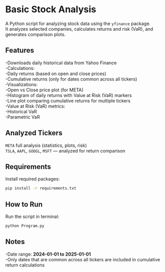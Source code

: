 # Basic Stock Analysis

A Python script for analyzing stock data using the `yfinance` package.  
It analyzes selected companies, calculates returns and risk (VaR), and generates comparison plots.

## Features

-Downloads daily historical data from Yahoo Finance  
-Calculations:  
    -Daily returns (based on open and close prices)  
    -Cumulative returns (only for dates common across all tickers)  
-Visualizations:  
    -Open vs Close price plot (for META)  
    -Histogram of daily returns with Value at Risk (VaR) markers  
    -Line plot comparing cumulative returns for multiple tickers  
-Value at Risk (VaR) metrics:  
    -Historical VaR  
    -Parametric VaR

## Analyzed Tickers

`META`  full analysis (statistics, plots, risk)  
`TSLA`, `AAPL`, `GOOGL`, `MSFT` — analyzed for return comparison

## Requirements

Install required packages:

```bash
pip install -r requirements.txt
```

## How to Run

Run the script in terminal:

```bash
python Program.py
```

## Notes

-Date range: **2024-01-01 to 2025-01-01**  
-Only dates that are common across all tickers are included in cumulative return calculations
